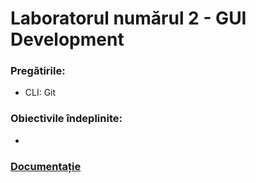 # Laboratorul numărul 2 - GUI Development

### Pregătirile:

* CLI: Git

### Obiectivile îndeplinite:

*

### [Documentație](https://github.com/nadejda-danart/TI-141-F-R-MIDPS/tree/master/laborator1/Documentation)



